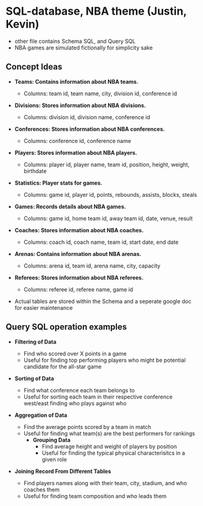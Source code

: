 # SQL-database, NBA theme (Justin, Kevin)

- other file contains Schema SQL, and Query SQL 
- NBA games are simulated fictionally for simplicity sake
  
## Concept Ideas

- __Teams: Contains information about NBA teams.__
    - Columns: team id, team name, city, division id, conference id
- __Divisions: Stores information about NBA divisions.__
    - Columns: division id, division name, conference id
- __Conferences: Stores information about NBA conferences.__
    - Columns: conference id, conference name
- __Players: Stores information about NBA players.__
    - Columns: player id, player name, team id, position, height, weight, birthdate
- __Statistics: Player stats for games.__
   - Columns: game id, player id, points, rebounds, assists, blocks, steals
- __Games: Records details about NBA games.__
   - Columns: game id, home team id, away team id, date, venue, result
- __Coaches: Stores information about NBA coaches.__
   - Columns: coach id, coach name, team id, start date, end date
- __Arenas: Contains information about NBA arenas.__
  - Columns: arena id, team id, arena name, city, capacity
- __Referees: Stores information about NBA referees.__
  - Columns: referee id, referee name, game id
 
- Actual tables are stored within the Schema and a seperate google doc for easier maintenance


## Query SQL operation examples

- __Filtering of Data__
     - Find who scored over X points in a game
     - Useful for finding top performing players who might be potential candidate for the all-star game
      
- __Sorting of Data__
     - Find what conference each team belongs to
     - Useful for sorting each team in their respective conference west/east finding who plays against who
   
- __Aggregation of Data__
     - Find the average points scored by a team in match
     - Useful for finding what team(s) are the best performers for rankings
         - __Grouping Data__
            -  Find average height and weight of players by position
            -  Useful for finding the typical physical characterisitcs in a given role
          
- __Joining Record From Different Tables__
     - Find players names along with their team, city, stadium, and who coaches them
     - Useful for finding team composition and who leads them
   
  
